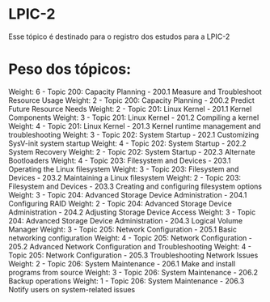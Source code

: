 # LPIC-2
Esse tópico é destinado para o registro dos estudos para a LPIC-2

# Peso dos tópicos:

Weight: 6 - Topic 200: Capacity Planning - 200.1 Measure and Troubleshoot Resource Usage
Weight: 2 - Topic 200: Capacity Planning - 200.2 Predict Future Resource Needs
Weight: 2 - Topic 201: Linux Kernel - 201.1 Kernel Components
Weight: 3 - Topic 201: Linux Kernel - 201.2 Compiling a kernel
Weight: 4 - Topic 201: Linux Kernel - 201.3 Kernel runtime management and troubleshooting
Weight: 3 - Topic 202: System Startup - 202.1 Customizing SysV-init system startup
Weight: 4 - Topic 202: System Startup - 202.2 System Recovery
Weight: 2 - Topic 202: System Startup - 202.3 Alternate Bootloaders
Weight: 4 - Topic 203: Filesystem and Devices - 203.1 Operating the Linux filesystem
Weight: 3 - Topic 203: Filesystem and Devices - 203.2 Maintaining a Linux filesystem​
Weight: 2 - Topic 203: Filesystem and Devices - 203.3 Creating and configuring filesystem options
Weight: 3 - Topic 204: Advanced Storage Device Administration - 204.1 Configuring RAID
Weight: 2 - Topic 204: Advanced Storage Device Administration - 204.2 Adjusting Storage Device Access
Weight: 3 - Topic 204: Advanced Storage Device Administration - 204.3 Logical Volume Manager
Weight: 3 - Topic 205: Network Configuration - 205.1 Basic networking configuration
Weight: 4 - Topic 205: Network Configuration - 205.2 Advanced Network Configuration and Troubleshooting
Weight: 4 - Topic 205: Network Configuration - 205.3 Troubleshooting Network Issues
Weight: 2 - Topic 206: System Maintenance - 206.1 Make and install programs from source
Weight: 3 - Topic 206: System Maintenance - 206.2 Backup operations
Weight: 1 - Topic 206: System Maintenance - 206.3 Notify users on system-related issues
